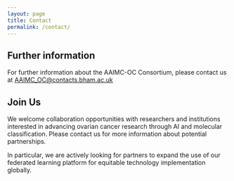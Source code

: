 ```yaml
---
layout: page
title: Contact
permalink: /contact/
---
```


## Further information

For further information about the AAIMC-OC Consortium, please contact us at AAIMC_OC@contacts.bham.ac.uk

## Join Us

We welcome collaboration opportunities with researchers and institutions interested in advancing ovarian cancer research through AI and molecular classification. Please contact us for more information about potential partnerships.

In particular, we are actively looking for partners to expand the use of our federated learning platform for equitable technology implementation globally.
